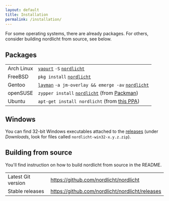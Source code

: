 ```yaml
---
layout: default
title: Installation
permalink: /installation/
---
```


For some operating systems, there are already packages. For others, consider building nordlicht from source, see below.

## Packages

|     |     |
| --- | --- |
| Arch Linux | [`yaourt`](https://wiki.archlinux.org/index.php/Yaourt) `-S` [`nordlicht`](https://aur.archlinux.org/packages/nordlicht/) |
| FreeBSD | `pkg install` [`nordlicht`](https://freshports.org/multimedia/nordlicht/) |
| Gentoo | [`layman`](https://wiki.gentoo.org/wiki/Project:Overlays/User_Guide) `-a jm-overlay && emerge -av` [`nordlicht`](http://gpo.zugaina.org/media-video/nordlicht) |
| openSUSE | `zypper install` [`nordlicht`](http://packman.links2linux.de/package/nordlicht) (from [Packman](https://en.opensuse.org/Additional_package_repositories#Packman)) |
| Ubuntu | `apt-get install nordlicht` (from [this PPA](https://launchpad.net/~blinry/+archive/nordlicht)) |

## Windows

You can find 32-bit Windows executables attached to the [releases](https://github.com/nordlicht/nordlicht/releases) (under *Downloads*, look for files called `nordlicht-win32-x.y.z.zip`).

## Building from source

You'll find instruction on how to build nordlicht from source in the README.

|     |     |
| --- | --- |
| Latest Git version | <https://github.com/nordlicht/nordlicht> |
| Stable releases | <https://github.com/nordlicht/nordlicht/releases> |
